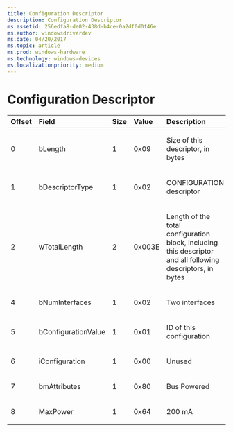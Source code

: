 ```yaml
---
title: Configuration Descriptor
description: Configuration Descriptor
ms.assetid: 256edfa8-de02-438d-b4ce-0a2df0d0f46e
ms.author: windowsdriverdev
ms.date: 04/20/2017
ms.topic: article
ms.prod: windows-hardware
ms.technology: windows-devices
ms.localizationpriority: medium
---
```


# Configuration Descriptor





<table>
<colgroup>
<col width="20%" />
<col width="20%" />
<col width="20%" />
<col width="20%" />
<col width="20%" />
</colgroup>
<thead>
<tr class="header">
<th align="left">Offset</th>
<th align="left">Field</th>
<th align="left">Size</th>
<th align="left">Value</th>
<th align="left">Description</th>
</tr>
</thead>
<tbody>
<tr class="odd">
<td align="left"><p>0</p></td>
<td align="left"><p>bLength</p></td>
<td align="left"><p>1</p></td>
<td align="left"><p>0x09</p></td>
<td align="left"><p>Size of this descriptor, in bytes</p></td>
</tr>
<tr class="even">
<td align="left"><p>1</p></td>
<td align="left"><p>bDescriptorType</p></td>
<td align="left"><p>1</p></td>
<td align="left"><p>0x02</p></td>
<td align="left"><p>CONFIGURATION descriptor</p></td>
</tr>
<tr class="odd">
<td align="left"><p>2</p></td>
<td align="left"><p>wTotalLength</p></td>
<td align="left"><p>2</p></td>
<td align="left"><p>0x003E</p></td>
<td align="left"><p>Length of the total configuration block, including this descriptor and all following descriptors, in bytes</p></td>
</tr>
<tr class="even">
<td align="left"><p>4</p></td>
<td align="left"><p>bNumInterfaces</p></td>
<td align="left"><p>1</p></td>
<td align="left"><p>0x02</p></td>
<td align="left"><p>Two interfaces</p></td>
</tr>
<tr class="odd">
<td align="left"><p>5</p></td>
<td align="left"><p>bConfigurationValue</p></td>
<td align="left"><p>1</p></td>
<td align="left"><p>0x01</p></td>
<td align="left"><p>ID of this configuration</p></td>
</tr>
<tr class="even">
<td align="left"><p>6</p></td>
<td align="left"><p>iConfiguration</p></td>
<td align="left"><p>1</p></td>
<td align="left"><p>0x00</p></td>
<td align="left"><p>Unused</p></td>
</tr>
<tr class="odd">
<td align="left"><p>7</p></td>
<td align="left"><p>bmAttributes</p></td>
<td align="left"><p>1</p></td>
<td align="left"><p>0x80</p></td>
<td align="left"><p>Bus Powered</p></td>
</tr>
<tr class="even">
<td align="left"><p>8</p></td>
<td align="left"><p>MaxPower</p></td>
<td align="left"><p>1</p></td>
<td align="left"><p>0x64</p></td>
<td align="left"><p>200 mA</p></td>
</tr>
</tbody>
</table>

 

 

 





